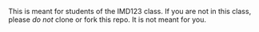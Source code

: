 This is meant for students of the IMD123 class. If you are not in this class,
please *do not* clone or fork this repo. It is not meant for you.
